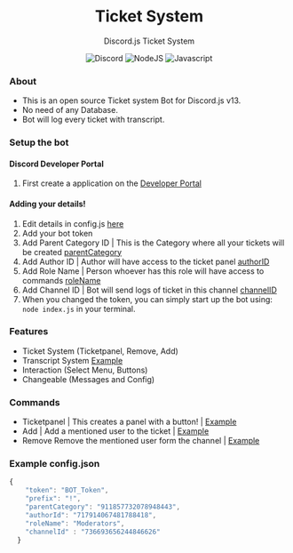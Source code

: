 <div align="center">
  
# Ticket System

Discord.js Ticket System
  
![Discord](https://img.shields.io/static/v1?label=Discord.JS&message=V13&color=red)
![NodeJS](https://img.shields.io/static/v1?label=Node.JS&message=V16.10.0&color=green)
![Javascript](https://img.shields.io/static/v1?label=Code%20Language&message=Javascript&color=yellow)

</div>

### About
* This is an open source Ticket system Bot for Discord.js v13.
* No need of any Database.
* Bot will log every ticket with transcript.

### Setup the bot

#### Discord Developer Portal
1. First create a application on the [Developer Portal](https://discord.com/developers/applications)

#### Adding your details!
1. Edit details in config.js [here](https://github.com/hav0ky/Ticket-System-Discord.js/blob/master/config/config.json)
2. Add your bot token
3. Add Parent Category ID | This is the Category where all your tickets will be created [parentCategory](https://github.com/hav0ky/Ticket-System-Discord.js/blob/master/data/categoryID.PNG?raw=true)
4. Add Author ID | Author will have access to the ticket panel [authorID](https://github.com/hav0ky/Ticket-System-Discord.js/blob/master/data/authorID.PNG?raw=true)
5. Add Role Name | Person whoever has this role will have access to commands [roleName](https://github.com/hav0ky/Ticket-System-Discord.js/blob/master/data/roleName.PNG?raw=true)
6. Add Channel ID | Bot will send logs of ticket in this channel [channelID](https://github.com/hav0ky/Ticket-System-Discord.js/blob/master/data/channelD.PNG?raw=true)
4. When you changed the token, you can simply start up the bot using: `node index.js` in your terminal.

### Features
* Ticket System (Ticketpanel, Remove, Add)
* Transcript System [Example](https://github.com/hav0ky/Ticket-System-Discord.js/blob/master/data/transcript.PNG?raw=true)
* Interaction (Select Menu, Buttons)
* Changeable (Messages and Config)

### Commands
* Ticketpanel | This creates a panel with a button! | [Example](https://github.com/hav0ky/Ticket-System-Discord.js/blob/master/data/ticketpanel.PNG?raw=true)
* Add | Add a mentioned user to the ticket | [Example](https://github.com/hav0ky/Ticket-System-Discord.js/blob/master/data/add.PNG?raw=true)
* Remove  Remove the mentioned user form the channel | [Example](https://github.com/hav0ky/Ticket-System-Discord.js/blob/master/data/remove.PNG?raw=true)

### Example config.json
```js
{
    "token": "BOT_Token",
    "prefix": "!",
    "parentCategory": "911857732078948443",
    "authorId": "717914067481788418",
    "roleName": "Moderators",
    "channelId" : "736693656244846626"
  }
```

